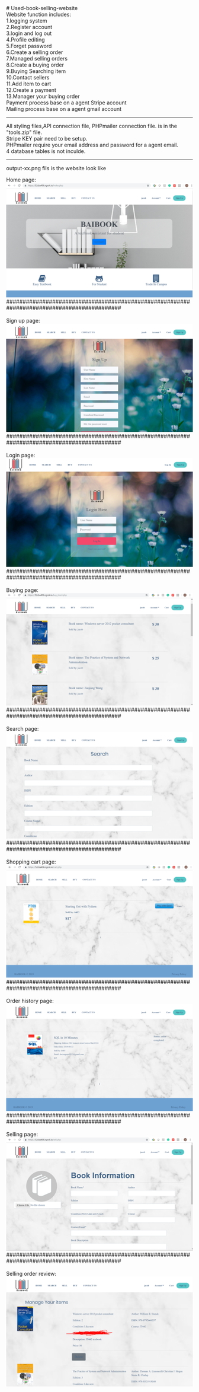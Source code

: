 </h2># Used-book-selling-website</h2> <br>
Website function includes:  <br>
1.logging system <br>
2.Register account <br>
3.login and log out <br>
4.Profile editing <br>
5.Forget password <br>
6.Create a selling order <br>
7.Managed selling orders <br>
8.Create a buying order<br>
9.Buying Searching item <br>
10.Contact sellers <br>
11.Add item to cart <br>
12.Create a payment <br>
13.Manager your buying order<br>
Payment process base on a agent Stripe account<br>
Mailing process base on a agent gmail account<br>

-------------------------------------------------------------------------------------------
All styling files,API connection file, PHPmailer connection file. is in the "tools.zip" file.<br>
Stripe KEY pair need to be setup.<br>
PHPmailer require your email address and password for a agent email.<br>
4 database tables is not inculde.<br>

--------------------------------------------------------------------------------------------
output-xx.png fils is the website look like

Home page:
![](output-main%20page.PNG)
###########################################################################################
<br>
<br>
Sign up page:
![](output-sign-up.PNG)
###########################################################################################
<br>
<br>
Login page:
![](output-login.PNG)
###########################################################################################
<br>
<br>
Buying page:
![](output-buying%20page.PNG)
###########################################################################################
<br>
<br>
Search page:
![](output-search-bar.PNG)
###########################################################################################
<br>
<br>
Shopping cart page:
![](output-cart-view.PNG)
###########################################################################################
<br>
<br>
Order history page:
![](output-order-history-view.PNG)
###########################################################################################
<br>
<br>
Selling page:
![](output-selling-page.PNG)
###########################################################################################
<br>
<br>
Selling order review:
![](output-selling%20view.PNG)



